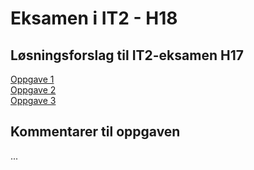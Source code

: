 # Eksamen i IT2 - H18
## Løsningsforslag til IT2-eksamen H17

[Oppgave 1](https://fuzzbin.github.io/IT2-H17/Oppgave_1/)<br>
[Oppgave 2](https://fuzzbin.github.io/IT2-H17/Oppgave_2/)<br>
[Oppgave 3](https://fuzzbin.github.io/IT2-H17/Oppgave_3/)<br>

## Kommentarer til oppgaven
...

